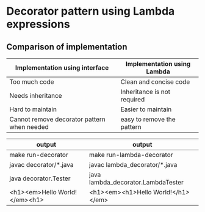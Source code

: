 
# Decorator pattern using Lambda expressions

## Comparison of implementation
| Implementation using interface | Implementation using Lambda |
|---|---|
| Too much code | Clean and concise code|
| Needs inheritance | Inheritance is not required |
| Hard to maintain | Easier to maintain |
| Cannot remove decorator pattern when needed | easy to remove the pattern |


| output | output |
|---|---|
|make run-decorator | make run-lambda-decorator |
|javac decorator/*.java | javac lambda_decorator/*.java |
|java  decorator.Tester | java  lambda_decorator.LambdaTester |
| &lt;h1>&lt;em>Hello World!&lt;/em>&lt;h1> | &lt;h1>&lt;em>&lt;h1>Hello World!&lt;/h1>&lt;/em></h1> |
